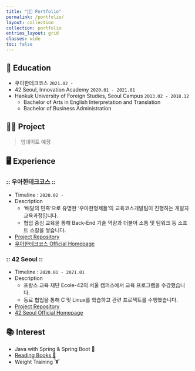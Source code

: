 ```yaml
---
title: "👨‍💻 Portfolio"
permalink: /portfolio/
layout: collection
collection: portfolio
entries_layout: grid
classes: wide
toc: false
---
```


## 🏫 Education

* 우아한테크코스 ``2021.02 - ``
* 42 Seoul, Innovation Academy ``2020.01 - 2021.01``
* Hankuk University of Foreign Studies, Seoul Campus ``2013.02 - 2018.12``
  * Bachelor of Arts in English Interpretation and Translation
  * Bachelor of Business Administration

## 👨‍💻 Project

> 업데이트 예정

## ‍🖥️ Experience

### :: 우아한테크코스 ::

* Timeline : ``2020.02 -``
* Description
  * ‘배달의 민족’으로 유명한 ‘우아한형제들’의 교육코스개발팀이 진행하는 개발자 교육과정입니다.
  * 협업 중심 교육을 통해 Back-End 기술 역량과 더불어 소통 및 팀워크 등 소프트 스킬을 쌓습니다.
* [Project Repository](https://github.com/xlffm3/woowacourse-projects)
* [우아한테크코스 Official Homepage](https://woowacourse.github.io/)

### :: 42 Seoul ::

* Timeline : ``2020.01 - 2021.01``
* Description
  * 프랑스 교육 재단 Ecole-42의 서울 캠퍼스에서 교육 프로그램을 수강했습니다.
  * 동료 협업을 통해 C 및 Linux를 학습하고 관련 프로젝트를 수행했습니다.
* [Project Repository](https://github.com/xlffm3/42-Seoul)
* [42 Seoul Official Homepage](https://42seoul.kr/)

## 📚 Interest

* Java with Spring & Spring Boot 🌱
* [Reading Books 📖](https://xlffm3.github.io/books/)
* Weight Training 🏋️
